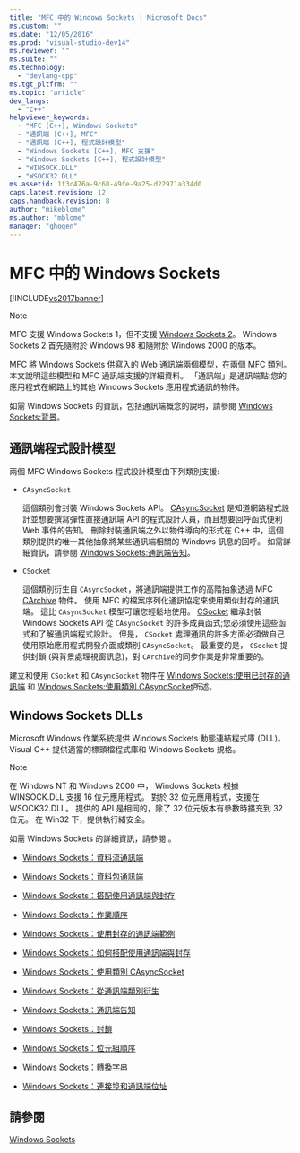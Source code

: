 ```yaml
---
title: "MFC 中的 Windows Sockets | Microsoft Docs"
ms.custom: ""
ms.date: "12/05/2016"
ms.prod: "visual-studio-dev14"
ms.reviewer: ""
ms.suite: ""
ms.technology: 
  - "devlang-cpp"
ms.tgt_pltfrm: ""
ms.topic: "article"
dev_langs: 
  - "C++"
helpviewer_keywords: 
  - "MFC [C++], Windows Sockets"
  - "通訊端 [C++], MFC"
  - "通訊端 [C++], 程式設計模型"
  - "Windows Sockets [C++], MFC 支援"
  - "Windows Sockets [C++], 程式設計模型"
  - "WINSOCK.DLL"
  - "WSOCK32.DLL"
ms.assetid: 1f3c476a-9c68-49fe-9a25-d22971a334d0
caps.latest.revision: 12
caps.handback.revision: 8
author: "mikeblome"
ms.author: "mblome"
manager: "ghogen"
---
```

# MFC 中的 Windows Sockets
[!INCLUDE[vs2017banner](../assembler/inline/includes/vs2017banner.md)]

> [!NOTE]
>  MFC 支援 Windows Sockets 1，但不支援 [Windows Sockets 2](http://msdn.microsoft.com/library/windows/desktop/ms740673)。  Windows Sockets 2 首先隨附於 Windows 98 和隨附於 Windows 2000 的版本。  
  
 MFC 將 Windows Sockets 供寫入的 Web 通訊端兩個模型，在兩個 MFC 類別。  本文說明這些模型和 MFC 通訊端支援的詳細資料。  「通訊端」是通訊端點:您的應用程式在網路上的其他 Windows Sockets 應用程式通訊的物件。  
  
 如需 Windows Sockets 的資訊，包括通訊端概念的說明，請參閱 [Windows Sockets:背景](../mfc/windows-sockets-background.md)。  
  
##  <a name="_core_sockets_programming_models"></a> 通訊端程式設計模型  
 兩個 MFC Windows Sockets 程式設計模型由下列類別支援:  
  
-   `CAsyncSocket`  
  
     這個類別會封裝 Windows Sockets API。  [CAsyncSocket](../mfc/reference/casyncsocket-class.md) 是知道網路程式設計並想要撰寫彈性直接通訊端 API 的程式設計人員，而且想要回呼函式便利 Web 事件的告知。  刪除封裝通訊端之外以物件導向的形式在 C\+\+ 中，這個類別提供的唯一其他抽象將某些通訊端相關的 Windows 訊息的回呼。  如需詳細資訊，請參閱 [Windows Sockets:通訊端告知](../mfc/windows-sockets-socket-notifications.md)。  
  
-   `CSocket`  
  
     這個類別衍生自 `CAsyncSocket`，將通訊端提供工作的高階抽象透過 MFC [CArchive](../mfc/reference/carchive-class.md) 物件。  使用 MFC 的檔案序列化通訊協定來使用類似封存的通訊端。  這比 `CAsyncSocket` 模型可讓您輕鬆地使用。  [CSocket](../mfc/reference/csocket-class.md) 繼承封裝 Windows Sockets API 從 `CAsyncSocket` 的許多成員函式;您必須使用這些函式和了解通訊端程式設計。  但是， `CSocket` 處理通訊的許多方面必須做自己使用原始應用程式開發介面或類別 `CAsyncSocket`。  最重要的是， `CSocket` 提供封鎖 \(與背景處理視窗訊息\)，對 `CArchive`的同步作業是非常重要的。  
  
 建立和使用 `CSocket` 和 `CAsyncSocket` 物件在 [Windows Sockets:使用已封存的通訊端](../mfc/windows-sockets-using-sockets-with-archives.md) 和 [Windows Sockets:使用類別 CAsyncSocket](../mfc/windows-sockets-using-class-casyncsocket.md)所述。  
  
##  <a name="_core_mfc_socket_samples_and_windows_sockets_dlls"></a> Windows Sockets DLLs  
 Microsoft Windows 作業系統提供 Windows Sockets 動態連結程式庫 \(DLL\)。  Visual C\+\+ 提供適當的標頭檔程式庫和 Windows Sockets 規格。  
  
> [!NOTE]
>  在 Windows NT 和 Windows 2000 中， Windows Sockets 根據 WINSOCK.DLL 支援 16 位元應用程式。  對於 32 位元應用程式，支援在 WSOCK32.DLL。  提供的 API 是相同的，除了 32 位元版本有參數時擴充到 32 位元。  在 Win32 下，提供執行緒安全。  
  
 如需 Windows Sockets 的詳細資訊，請參閱 。  
  
-   [Windows Sockets：資料流通訊端](../mfc/windows-sockets-stream-sockets.md)  
  
-   [Windows Sockets：資料包通訊端](../mfc/windows-sockets-datagram-sockets.md)  
  
-   [Windows Sockets：搭配使用通訊端與封存](../mfc/windows-sockets-using-sockets-with-archives.md)  
  
-   [Windows Sockets：作業順序](../mfc/windows-sockets-sequence-of-operations.md)  
  
-   [Windows Sockets：使用封存的通訊端範例](../mfc/windows-sockets-example-of-sockets-using-archives.md)  
  
-   [Windows Sockets：如何搭配使用通訊端與封存](../mfc/windows-sockets-how-sockets-with-archives-work.md)  
  
-   [Windows Sockets：使用類別 CAsyncSocket](../mfc/windows-sockets-using-class-casyncsocket.md)  
  
-   [Windows Sockets：從通訊端類別衍生](../mfc/windows-sockets-deriving-from-socket-classes.md)  
  
-   [Windows Sockets：通訊端告知](../mfc/windows-sockets-socket-notifications.md)  
  
-   [Windows Sockets：封鎖](../mfc/windows-sockets-blocking.md)  
  
-   [Windows Sockets：位元組順序](../mfc/windows-sockets-byte-ordering.md)  
  
-   [Windows Sockets：轉換字串](../mfc/windows-sockets-converting-strings.md)  
  
-   [Windows Sockets：連接埠和通訊端位址](../mfc/windows-sockets-ports-and-socket-addresses.md)  
  
## 請參閱  
 [Windows Sockets](../mfc/windows-sockets.md)